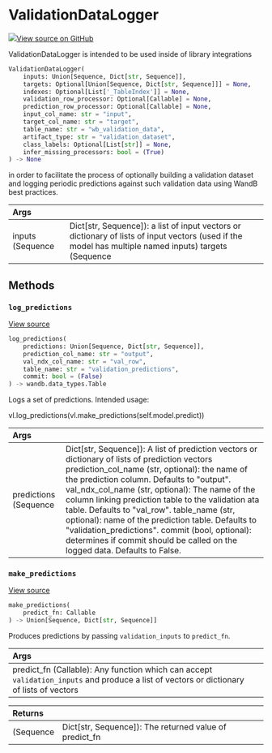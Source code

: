 # ValidationDataLogger



[![](https://www.tensorflow.org/images/GitHub-Mark-32px.png)View source on GitHub](https://www.github.com/wandb/client/tree/v0.10.32/wandb/sdk/integration_utils/data_logging.py#L20-L209)



ValidationDataLogger is intended to be used inside of library integrations

```python
ValidationDataLogger(
    inputs: Union[Sequence, Dict[str, Sequence]],
    targets: Optional[Union[Sequence, Dict[str, Sequence]]] = None,
    indexes: Optional[List['_TableIndex']] = None,
    validation_row_processor: Optional[Callable] = None,
    prediction_row_processor: Optional[Callable] = None,
    input_col_name: str = "input",
    target_col_name: str = "target",
    table_name: str = "wb_validation_data",
    artifact_type: str = "validation_dataset",
    class_labels: Optional[List[str]] = None,
    infer_missing_processors: bool = (True)
) -> None
```



in order to facilitate the process of optionally building a validation dataset
and logging periodic predictions against such validation data using WandB best
practices.

| Args |  |
| :--- | :--- |
|  inputs (Sequence | Dict[str, Sequence]): a list of input vectors or dictionary of lists of input vectors (used if the model has multiple named inputs) targets (Sequence | Dict[str, Sequence], optional): a list of target vectors or dictionary of lists of target vectors (used if the model has multiple named targets/putputs). Defaults to None. `targets` and `indexes` cannot both be None indexes (List[wandb.data_types._TableIndex], optional): An ordered list of wandb.data_types._TableIndex mapping the input items to their source table. This is most commonly retrieved by using indexes = my_data_table.get_index().Defaults to None. `targets` and `indexes` cannot both be None. validation_row_processor (Callable, optional): a function to apply to the validation data, commonly used to visualize the data. The function will receive an ndx (int) and a row (dict). If `inputs` is a list, then row["input"] will be the input data for the row. Else, it will be keyed based on the name of the input slot (corresponding to `inputs`). If `targets` is a list, then row["target"] will be the target data for the row. Else, it will be keyed based on `targets`. For example, if your input data is a single ndarray, but you wish to visualize the data as an Image, then you can provide `lambda ndx, row: {"img": wandb.Image(row["input"])}` as the processor. If None, we will try to guess the appropriate processor. Ignored if log_evaluation is False or val_keys are present. Defaults to None. prediction_row_processor (Callable, optional): same as validation_row_processor, but applied to the model's output. `row["output"]` will contain the results of the model output. Defaults to None. input_col_name (str, optional): the name to use for the input column. Defaults to "input". target_col_name (str, optional): the name to use for the target column. Defaults to "target". table_name (str, optional): the name to use for the validation table. Defaults to "wb_validation_data". artifact_type (str, optional): the artifact type to use for the validation data. Defaults to "validation_dataset". class_labels (List[str], optional): Optional list of lables to use in the inferfed processesors. If the model's `target` or `output` is inferred to be a class, we will attempt to map the class to these labels. Defaults to None. infer_missing_processors (bool, optional): Determines if processors are inferred if they are missing. Defaults to True. |



## Methods

<h3 id="log_predictions"><code>log_predictions</code></h3>

[View source](https://www.github.com/wandb/client/tree/v0.10.32/wandb/sdk/integration_utils/data_logging.py#L161-L209)

```python
log_predictions(
    predictions: Union[Sequence, Dict[str, Sequence]],
    prediction_col_name: str = "output",
    val_ndx_col_name: str = "val_row",
    table_name: str = "validation_predictions",
    commit: bool = (False)
) -> wandb.data_types.Table
```

Logs a set of predictions. Intended usage:

vl.log_predictions(vl.make_predictions(self.model.predict))

| Args |  |
| :--- | :--- |
|  predictions (Sequence | Dict[str, Sequence]): A list of prediction vectors or dictionary of lists of prediction vectors prediction_col_name (str, optional): the name of the prediction column. Defaults to "output". val_ndx_col_name (str, optional): The name of the column linking prediction table to the validation ata table. Defaults to "val_row". table_name (str, optional): name of the prediction table. Defaults to "validation_predictions". commit (bool, optional): determines if commit should be called on the logged data. Defaults to False. |



<h3 id="make_predictions"><code>make_predictions</code></h3>

[View source](https://www.github.com/wandb/client/tree/v0.10.32/wandb/sdk/integration_utils/data_logging.py#L147-L159)

```python
make_predictions(
    predict_fn: Callable
) -> Union[Sequence, Dict[str, Sequence]]
```

Produces predictions by passing `validation_inputs` to `predict_fn`.


| Args |  |
| :--- | :--- |
|  predict_fn (Callable): Any function which can accept `validation_inputs` and produce a list of vectors or dictionary of lists of vectors |



| Returns |  |
| :--- | :--- |
|  (Sequence | Dict[str, Sequence]): The returned value of predict_fn |





